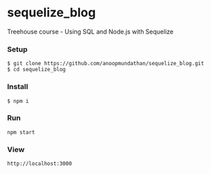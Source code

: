 # sequelize_blog
Treehouse course - Using SQL and Node.js with Sequelize

### Setup
```
$ git clone https://github.com/anoopmundathan/sequelize_blog.git
$ cd sequelize_blog
```
### Install
```
$ npm i
```
### Run 
```
npm start
```
### View
```
http://localhost:3000
```

